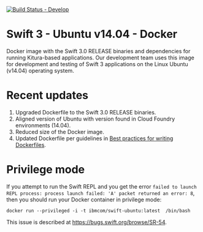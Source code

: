 [![Build Status - Develop](https://travis-ci.org/IBM-Swift/swift-ubuntu-docker.svg?branch=develop)](https://travis-ci.org/IBM-Swift/swift-ubuntu-docker)

# Swift 3 - Ubuntu v14.04 - Docker

Docker image with the Swift 3.0 RELEASE binaries and dependencies for running Kitura-based applications. Our development team uses this image for development and testing of Swift 3 applications on the Linux Ubuntu (v14.04) operating system.

# Recent updates
1. Upgraded Dockerfile to the Swift 3.0 RELEASE binaries.
2. Aligned version of Ubuntu with version found in Cloud Foundry environments (14.04).
3. Reduced size of the Docker image.
4. Updated Dockerfile per guidelines in [Best practices for writing Dockerfiles](https://docs.docker.com/engine/userguide/eng-image/dockerfile_best-practices/).

# Privilege mode
If you attempt to run the Swift REPL and you get the error `failed to launch REPL process: process launch failed: 'A' packet returned an error: 8`, then you should run your Docker container in privilege mode:

```
docker run --privileged -i -t ibmcom/swift-ubuntu:latest  /bin/bash
```

This issue is described at https://bugs.swift.org/browse/SR-54.
